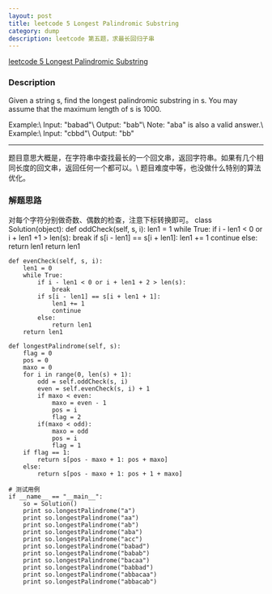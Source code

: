 ```yaml
---
layout: post
title: leetcode 5 Longest Palindromic Substring
category: dump
description: leetcode 第五题，求最长回归子串
---
```


[leetcode 5 Longest Palindromic Substring](https://leetcode.com/problems/longest-palindromic-substring/)
### Description
Given a string s, find the longest palindromic substring in s. You may assume that the maximum length of s is 1000.

Example:\\
Input: "babad"\\
Output: "bab"\\
Note: "aba" is also a valid answer.\\
Example:\\
Input: "cbbd"\\
Output: "bb"

-----------------------

题目意思大概是，在字符串中查找最长的一个回文串，返回字符串。如果有几个相同长度的回文串，返回任何一个都可以。\\
题目难度中等，也没做什么特别的算法优化。

### 解题思路
对每个字符分别做奇数、偶数的检查，注意下标转换即可。
	class Solution(object):
    def oddCheck(self, s, i):
        len1 = 1
        while True:
            if i - len1 < 0 or i + len1 +1 > len(s):
                break
            if s[i - len1] == s[i + len1]:
                len1 += 1
                continue
            else:
                return len1
        return len1

    def evenCheck(self, s, i):
        len1 = 0
        while True:
            if i - len1 < 0 or i + len1 + 2 > len(s):
                break
            if s[i - len1] == s[i + len1 + 1]:
                len1 += 1
                continue
            else:
                return len1
        return len1

    def longestPalindrome(self, s):
        flag = 0
        pos = 0
        maxo = 0
        for i in range(0, len(s) + 1):
            odd = self.oddCheck(s, i)
            even = self.evenCheck(s, i) + 1
            if maxo < even:
                maxo = even - 1
                pos = i
                flag = 2
            if(maxo < odd):
                maxo = odd
                pos = i
                flag = 1
        if flag == 1:
            return s[pos - maxo + 1: pos + maxo]
        else:
            return s[pos - maxo + 1: pos + 1 + maxo]

	# 测试用例
	if __name__ == "__main__":
		so = Solution()
		print so.longestPalindrome("a")
		print so.longestPalindrome("aa")
		print so.longestPalindrome("ab")
		print so.longestPalindrome("aba")
		print so.longestPalindrome("acc")
		print so.longestPalindrome("babad")
		print so.longestPalindrome("babab")
		print so.longestPalindrome("bacaa")
		print so.longestPalindrome("babbad")
		print so.longestPalindrome("abbacaa")
		print so.longestPalindrome("abbacab")
		
		
	
		
